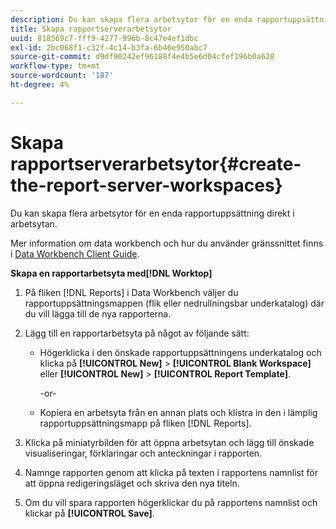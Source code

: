 ```yaml
---
description: Du kan skapa flera arbetsytor för en enda rapportuppsättning direkt i arbetsytan.
title: Skapa rapportserverarbetsytor
uuid: 818569c7-fff9-4277-996b-8c47e4ef1dbc
exl-id: 2bc068f1-c32f-4c14-b3fa-6b46e950abc7
source-git-commit: d9df90242ef96188f4e4b5e6d04cfef196b0a628
workflow-type: tm+mt
source-wordcount: '187'
ht-degree: 4%

---
```


# Skapa rapportserverarbetsytor{#create-the-report-server-workspaces}

Du kan skapa flera arbetsytor för en enda rapportuppsättning direkt i arbetsytan.

Mer information om data workbench och hur du använder gränssnittet finns i [Data Workbench Client Guide](https://docs.adobe.com/content/help/en/data-workbench/using/client/t-open-ins.html).

**Skapa en rapportarbetsyta med[!DNL Worktop]**

1. På fliken [!DNL Reports] i Data Workbench väljer du rapportuppsättningsmappen (flik eller nedrullningsbar underkatalog) där du vill lägga till de nya rapporterna.
1. Lägg till en rapportarbetsyta på något av följande sätt:

   * Högerklicka i den önskade rapportuppsättningens underkatalog och klicka på **[!UICONTROL New]** > **[!UICONTROL Blank Workspace]** eller **[!UICONTROL New]** > **[!UICONTROL Report Template]**.

      -or-

   * Kopiera en arbetsyta från en annan plats och klistra in den i lämplig rapportuppsättningsmapp på fliken [!DNL Reports].

1. Klicka på miniatyrbilden för att öppna arbetsytan och lägg till önskade visualiseringar, förklaringar och anteckningar i rapporten.
1. Namnge rapporten genom att klicka på texten i rapportens namnlist för att öppna redigeringsläget och skriva den nya titeln.
1. Om du vill spara rapporten högerklickar du på rapportens namnlist och klickar på **[!UICONTROL Save]**.
